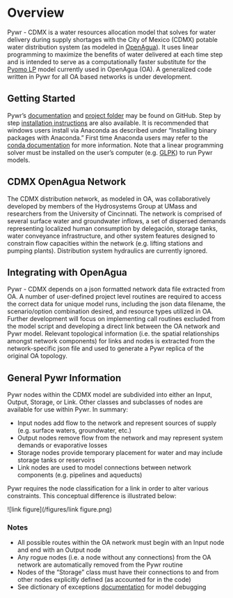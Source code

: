 # Overview
Pywr - CDMX is a water resources allocation model that solves for water delivery during supply shortages with the City of Mexico (CDMX) potable water distribution system (as modeled in [OpenAgua](https://www.openagua.org/)). It uses linear programming to maximize the benefits of water delivered at each time step and is intended to serve as a computationally faster substitute for the [Pyomo LP](https://github.com/rheinheimer/waterlp-mcma) model currently used in OpenAgua (OA). A generalized code written in Pywr for all OA based networks is under development.

## Getting Started
Pywr’s [documentation](https://pywr.github.io/pywr-docs/index.html) and [project folder](https://github.com/pywr/pywr) may be found on GitHub. Step by step [installation instructions](https://pywr.github.io/pywr-docs/install.html) are also available. It is recommended that windows users install via Anaconda as described under “Installing binary packages with Anaconda.” First time Anaconda users may refer to the [conda documentation](https://conda.io/docs/user-guide/getting-started.html) for more information. Note that a linear programming solver must be installed on the user’s computer (e.g. [GLPK](http://winglpk.sourceforge.net/)) to run Pywr models.

## CDMX OpenAgua Network
The CDMX distribution network, as modeled in OA, was collaboratively developed by members of the Hydrosystems Group at UMass and researchers from the University of Cincinnati. The network is comprised of several surface water and groundwater inflows, a set of dispersed demands representing localized human consumption by delegación, storage tanks, water conveyance infrastructure, and other system features designed to constrain flow capacities within the network (e.g. lifting stations and pumping plants). Distribution system hydraulics are currently ignored.

## Integrating with OpenAgua
Pywr - CDMX depends on a json formatted network data file extracted from OA. A number of user-defined project level routines are required to access the correct data for unique model runs, including the json data filename, the scenario/option combination desired, and resource types utilized in OA. Further development will focus on implementing call routines excluded from the model script and developing a direct link between the OA network and Pywr model. Relevant topological information (i.e. the spatial relationships amongst network components) for links and nodes is extracted from the network-specific json file and used to generate a Pywr replica of the original OA topology.

## General Pywr Information
Pywr nodes within the CDMX model are subdivided into either an Input, Output, Storage, or Link. Other classes and subclasses of nodes are available for use within Pywr. In summary:
*	 Input nodes add flow to the network and represent sources of supply (e.g. surface waters, groundwater, etc.)
*	Output nodes remove flow from the network and may represent system demands or evaporative losses
*	Storage nodes provide temporary placement for water and may include storage tanks or reservoirs
*	Link nodes are used to model connections between network components (e.g. pipelines and aqueducts)

Pywr requires the node classification for a link in order to alter various constraints. This conceptual difference is illustrated below:

![link figure](/figures/link figure.png)

### Notes
*	All possible routes within the OA network must begin with an Input node and end with an Output node
*	Any rogue nodes (i.e. a node without any connections) from the OA network are automatically removed from the Pywr routine
*	Nodes of the “Storage” class must have their connections to and from other nodes explicitly defined (as accounted for in the code)
* See dictionary of exceptions [documentation](https://github.com/pywr/pywr/wiki/Dictionary-of-exceptions) for model debugging
